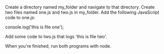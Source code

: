 Create a directory named my_folder and navigate to that directory. Create two files named one.js and two.js in my_folder. Add the following JavaScript code to one.js:

console.log('this is file one');

Add some code to two.js that logs 'this is file two'.

When you're finished, run both programs with node.